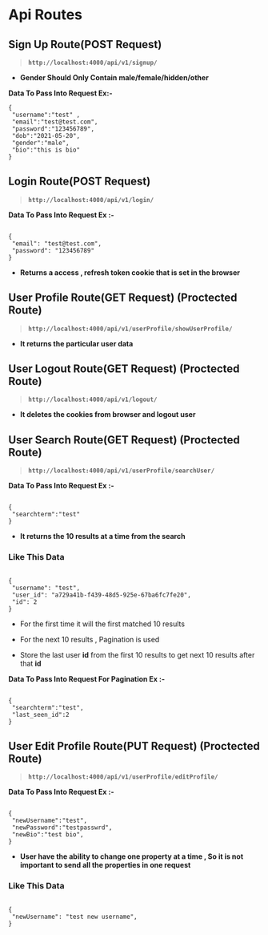 # Api Routes

## Sign Up Route(POST Request)

> **`http://localhost:4000/api/v1/signup/`**

- **Gender Should Only Contain male/female/hidden/other**

**Data To Pass Into Request
Ex:-**

    {
     "username":"test" ,
     "email":"test@test.com",
     "password":"123456789",
     "dob":"2021-05-20",
     "gender":"male",
     "bio":"this is bio"
    }

## Login Route(POST Request)

> **`http://localhost:4000/api/v1/login/`**

**Data To Pass Into Request
Ex :-**

```

{
 "email": "test@test.com",
 "password": "123456789"
}

```

>

- **Returns a access , refresh token cookie that is set in the browser**

## User Profile Route(GET Request) (Proctected Route)

> **`http://localhost:4000/api/v1/userProfile/showUserProfile/`**

- **It returns the particular user data**

## User Logout Route(GET Request) (Proctected Route)

> **`http://localhost:4000/api/v1/logout/`**

- **It deletes the cookies from browser and logout user**

## User Search Route(GET Request) (Proctected Route)

> **`http://localhost:4000/api/v1/userProfile/searchUser/`**

**Data To Pass Into Request
Ex :-**

```

{
 "searchterm":"test"
}

```

- **It returns the 10 results at a time from the search**

### **Like This Data**

```

{
 "username": "test",
 "user_id": "a729a41b-f439-48d5-925e-67ba6fc7fe20",
 "id": 2
}

```

- For the first time it will the first matched 10 results

- For the next 10 results , Pagination is used

- Store the last user **id** from the first 10 results to get next 10 results after that **id**

**Data To Pass Into Request For Pagination
Ex :-**

```

{
 "searchterm":"test",
 "last_seen_id":2
}

```

## User Edit Profile Route(PUT Request) (Proctected Route)

> **`http://localhost:4000/api/v1/userProfile/editProfile/`**

**Data To Pass Into Request
Ex :-**

```

{
 "newUsername":"test",
 "newPassword":"testpasswrd",
 "newBio":"test bio",
}

```

- **User have the ability to change one property at a time , So it is not important to send all the properties in one request**

### **Like This Data**

```

{
 "newUsername": "test new username",
}

```

